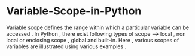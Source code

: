 # Variable-Scope-in-Python
Variable scope defines the range within which a particular variable can be accessed . In Python , there exist following types of scope --> local , non local or enclosing scope , global and built-in. Here , various scopes of variables are illustrated using various examples .
